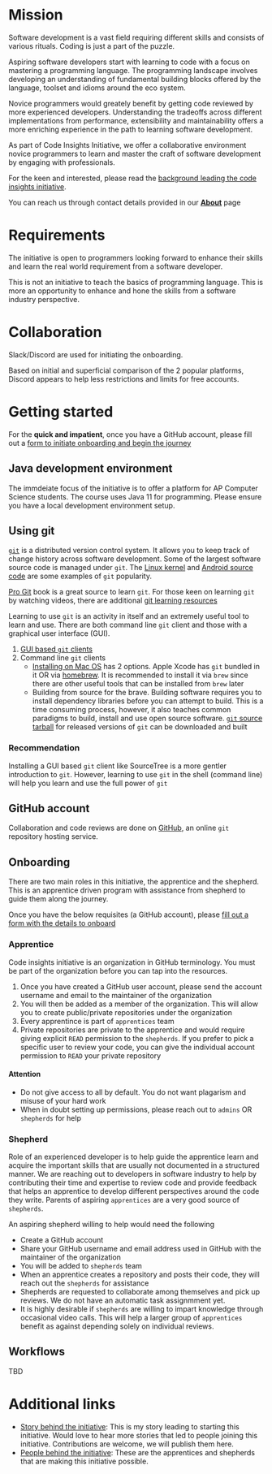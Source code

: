 # Mission

Software development is a vast field requiring different skills and consists of various rituals. Coding is just a part of the puzzle.

Aspiring software developers start with learning to code with a focus on mastering a programming language. The programming landscape involves developing an understanding of fundamental building blocks offered by the language, toolset and idioms around the eco system.

Novice programmers would greately benefit by getting code reviewed by more experienced developers. Understanding the tradeoffs across different implementations from performance, extensibility and maintainability offers a more enriching experience in the path to learning software development.

As part of Code Insights Initiative, we offer a collaborative environment novice programmers to learn and master the craft of software development by engaging with professionals.

For the keen and interested, please read the [background leading the code insights initiative](background.md).

You can reach us through contact details provided in our [**About**](about.md) page

# Requirements

The initiative is open to programmers looking forward to enhance their skills and learn the real world requirement from a software developer.

This is not an initiative to teach the basics of programming language. This is more an opportunity to enhance and hone the skills from a software industry perspective.

# Collaboration

Slack/Discord are used for initiating the onboarding.

Based on initial and superficial comparison of the 2 popular platforms, Discord appears to help less restrictions and limits for free accounts.

# Getting started

For the **quick and impatient**, once you have a GitHub account, please fill out a <a href="https://forms.gle/ZWMwWXYjgdfWcBBf7" target="_blank">form to initiate onboarding and begin the journey</a>


## Java development environment

The immdeiate focus of the initiative is to offer a platform for AP Computer Science students. The course uses Java 11 for programming. Please ensure you have a local development environment setup.

## Using git

[`git`](https://git-scm.com) is a distributed version control system. It allows you to keep track of change history across software development. Some of the largest software source code is managed under `git`. The [Linux kernel](https://git.kernel.org/pub/scm/linux/kernel/git/torvalds/linux.git/about/) and [Android source code](https://android.googlesource.com/?format=HTML) are some examples of `git` popularity.

[Pro Git](https://git-scm.com/book/en/v2) book is a great source to learn `git`. For those keen on learning `git` by watching videos, there are additional [git learning resources](https://git-scm.com/doc)

Learning to use `git` is an activity in itself and an extremely useful tool to learn and use. There are both command line `git` client and those with a graphical user interface (GUI).

1. [GUI based `git` clients](https://git-scm.com/downloads/guis)
2. Command line `git` clients
	* [Installing on Mac OS](https://git-scm.com/download/mac) has 2 options. Apple Xcode has `git` bundled in it OR via [homebrew](https://brew.sh). It is recommended to install it via `brew` since there are other useful tools that can be installed from `brew` later
	* Building from source for the brave. Building software requires you to install dependency libraries before you can attempt to build. This is a time consuming process, however, it also teaches common paradigms to build, install and use open source software. [`git` source tarball](https://mirrors.edge.kernel.org/pub/software/scm/git/) for released versions of `git` can be downloaded and built

### Recommendation
Installing a GUI based `git` client like SourceTree is a more gentler introduction to `git`. However, learning to use `git` in the shell (command line) will help you learn and use the full power of `git`

## GitHub account

Collaboration and code reviews are done on [GitHub](https://www.github.com/), an online `git` repository hosting service.

## Onboarding

There are two main roles in this initiative, the apprentice and the shepherd. This is an apprentice driven program with assistance from shepherd to guide them along the journey.

Once you have the below requisites (a GitHub account), please 
<a href="https://forms.gle/ZWMwWXYjgdfWcBBf7" target="_blank">fill out a form with the details to onboard</a>

### Apprentice

Code insights initiative is an organization in GitHub terminology. You must be part of the organization before you can tap into the resources.

1. Once you have created a GitHub user account, please send the account username and email to the maintainer of the organization
2. You will then be added as a member of the organization. This will allow you to create public/private repositories under the organization
3. Every apprentince is part of `apprentices` team
4. Private repositories are private to the apprentice and would require giving explicit `READ` permission to the `shepherds`. If you prefer to pick a specific user to review your code, you can give the individual account permission to `READ` your private repository

#### Attention
* Do not give access to all by default. You do not want plagarism and misuse of your hard work
* When in doubt setting up permissions, please reach out to `admins` OR `shepherds` for help

### Shepherd

Role of an experienced developer is to help guide the apprentice learn and acquire the important skills that are usually not documented in a structured manner. We are reaching out to developers in software industry to help by contributing their time and expertise to review code and provide feedback that helps an apprentice to develop different perspectives around the code they write. Parents of aspiring `apprentices` are a very good source of `shepherds`.

An aspiring shepherd willing to help would need the following

* Create a GitHub account
* Share your GitHub username and email address used in GitHub with the maintainer of the organization
* You will be added to `shepherds` team
* When an apprentice creates a repository and posts their code, they will reach out the `shepherds` for assistance
* Shepherds are requested to collaborate among themselves and pick up reviews. We do not have an automatic task assignmment yet.
* It is highly desirable if `shepherds` are willing to impart knowledge through occasional video calls. This will help a larger group of `apprentices` benefit as against depending solely on individual reviews.

## Workflows
TBD


# Additional links

* [Story behind the initiative](background.md): This is my story leading to starting this initiative. Would love to hear more stories that led to people joining this initiative. Contributions are welcome, we will publish them here.
* [People behind the initiative](about.md): These are the apprentices and shepherds that are making this initiative possible.
